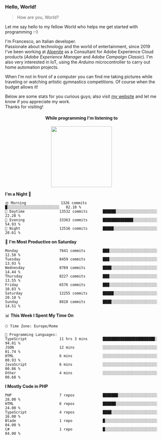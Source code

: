 ### Hello, World!

> How are you, World?

Let me say hello to my fellow World who helps me get started with programming :-)

I'm Francesco, an Italian developer.  
Passionate about technology and the world of entertainment, since 2019 I've been working at [Alpenite](https://www.alpenite.com) as a Consultant for Adobe Experience Cloud products (*Adobe Experience Manager* and *Adobe Campaign Classic*). I'm also very interested in IoT, using the *Arduino* microcontroller to carry out home automation projects.

When I'm not in front of a computer you can find me taking pictures while traveling or watching artistic gymnastics competitions. Of course when the budget allows it!

Below are some stats for you curious guys; also visit [my website](https://www.francescorega.eu) and let me know if you appreciate my work.  
Thanks for visiting!

<div align="center">
  <h4>While programming I'm listening to</h4>
  <a href="https://apps.francescorega.eu/now-playing/11147232609" target="_blank"><img src="https://apps.francescorega.eu/now-playing/11147232609" width="200"></a>
</div>

<!--START_SECTION:waka-->
**I'm a Night 🦉** 

```text
🌞 Morning                1326 commits        █░░░░░░░░░░░░░░░░░░░░░░░░   02.18 % 
🌆 Daytime                13532 commits       ██████░░░░░░░░░░░░░░░░░░░   22.28 % 
🌃 Evening                33363 commits       ██████████████░░░░░░░░░░░   54.93 % 
🌙 Night                  12516 commits       █████░░░░░░░░░░░░░░░░░░░░   20.61 % 
```
📅 **I'm Most Productive on Saturday** 

```text
Monday                   7641 commits        ███░░░░░░░░░░░░░░░░░░░░░░   12.58 % 
Tuesday                  8459 commits        ███░░░░░░░░░░░░░░░░░░░░░░   13.93 % 
Wednesday                8769 commits        ████░░░░░░░░░░░░░░░░░░░░░   14.44 % 
Thursday                 8227 commits        ███░░░░░░░░░░░░░░░░░░░░░░   13.55 % 
Friday                   6576 commits        ███░░░░░░░░░░░░░░░░░░░░░░   10.83 % 
Saturday                 12255 commits       █████░░░░░░░░░░░░░░░░░░░░   20.18 % 
Sunday                   8810 commits        ████░░░░░░░░░░░░░░░░░░░░░   14.51 % 
```


📊 **This Week I Spent My Time On** 

```text
🕑︎ Time Zone: Europe/Rome

💬 Programming Languages: 
TypeScript               11 hrs 3 mins       ████████████████████████░   94.81 % 
JSON                     12 mins             ░░░░░░░░░░░░░░░░░░░░░░░░░   01.74 % 
HTML                     6 mins              ░░░░░░░░░░░░░░░░░░░░░░░░░   00.93 % 
JavaScript               6 mins              ░░░░░░░░░░░░░░░░░░░░░░░░░   00.86 % 
Other                    4 mins              ░░░░░░░░░░░░░░░░░░░░░░░░░   00.68 % 
```

**I Mostly Code in PHP** 

```text
PHP                      7 repos             ███████░░░░░░░░░░░░░░░░░░   28.00 % 
HTML                     6 repos             ██████░░░░░░░░░░░░░░░░░░░   24.00 % 
TypeScript               4 repos             ████░░░░░░░░░░░░░░░░░░░░░   16.00 % 
Blade                    1 repo              █░░░░░░░░░░░░░░░░░░░░░░░░   04.00 % 
C#                       1 repo              █░░░░░░░░░░░░░░░░░░░░░░░░   04.00 % 
```




<!--END_SECTION:waka-->
